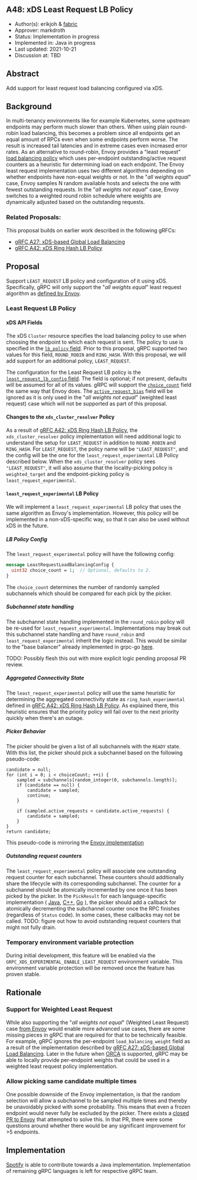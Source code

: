 A48: xDS Least Request LB Policy
----
* Author(s): erikjoh & [fabric](https://github.com/orgs/spotify/teams/fabric)
* Approver: markdroth
* Status: Implementation in progress
* Implemented in: Java in progress
* Last updated: 2021-10-21
* Discussion at: TBD

## Abstract

Add support for least request load balancing configured via xDS.

## Background

In multi-tenancy environments like for example Kubernetes, some upstream endpoints may perform much slower than others.
When using plain round-robin load balancing, this becomes a problem since all endpoints get an equal amount of RPCs
even when some endpoints perform worse. The result is increased tail latencies and in extreme cases even increased error rates.
As an alternative to round-robin, Envoy provides a "least request"
[load balancing policy](https://www.envoyproxy.io/docs/envoy/latest/intro/arch_overview/upstream/load_balancing/load_balancers#weighted-least-request)
which uses per-endpoint outstanding/active request counters as a heuristic for determining load on each endpoint.
The Envoy least request implementation uses two different algorithms depending on whether endpoints have non-equal
weights or not. In the "*all weights equal*" case, Envoy samples N random available hosts and selects the one with
fewest outstanding requests. In the "*all weights not equal*" case, Envoy switches to a weighted round robin schedule
where weights are dynamically adjusted based on the outstanding requests.

### Related Proposals: 

This proposal builds on earlier work described in the following gRFCs:
* [gRFC A27: xDS-based Global Load Balancing](https://github.com/grpc/proposal/blob/master/A27-xds-global-load-balancing.md)
* [gRFC A42: xDS Ring Hash LB Policy](https://github.com/grpc/proposal/blob/master/A42-xds-ring-hash-lb-policy.md)

## Proposal

Support `LEAST_REQUEST` LB policy and configuration of it using xDS.
Specifically, gRPC will only support the "*all weights equal*" least request algorithm as
[defined by Envoy](https://www.envoyproxy.io/docs/envoy/latest/intro/arch_overview/upstream/load_balancing/load_balancers#weighted-least-request).

### Least Request LB Policy

#### xDS API Fields

The xDS `Cluster` resource specifies the load balancing policy to use
when choosing the endpoint to which each request is sent.  The policy to
use is specified in the [`lb_policy`
field](https://github.com/envoyproxy/envoy/blob/2443032526cf6e50d63d35770df9473dd0460fc0/api/envoy/config/cluster/v3/cluster.proto#L722).
Prior to this proposal, gRPC supported two values for this field,
`ROUND_ROBIN` and `RING_HASH`.  With this proposal, we will add support for an
additional policy, `LEAST_REQUEST`.

The configuration for the Least Request LB policy is the
[`least_request_lb_config`
field](https://github.com/envoyproxy/envoy/blob/2443032526cf6e50d63d35770df9473dd0460fc0/api/envoy/config/cluster/v3/cluster.proto#L916).
The field is optional; if not present, defaults will be assumed for all
of its values.  gRPC will support the
[`choice_count`](https://github.com/envoyproxy/envoy/blob/2443032526cf6e50d63d35770df9473dd0460fc0/api/envoy/config/cluster/v3/cluster.proto#L346)
field the same way that Envoy does.
The
[`active_request_bias`](https://github.com/envoyproxy/envoy/blob/2443032526cf6e50d63d35770df9473dd0460fc0/api/envoy/config/cluster/v3/cluster.proto#L371)
field will be ignored as it is only used in the "*all weights not equal*" (weighted least request)
case which will not be supported as part of this proposal.

#### Changes to the `xds_cluster_resolver` Policy

As a result of
[gRFC A42: xDS Ring Hash LB Policy](https://github.com/grpc/proposal/blob/master/A42-xds-ring-hash-lb-policy.md),
the `xds_cluster_resolver` policy implementation will need additional logic to understand the setup for `LEAST_REQUEST`
in addition to `ROUND_ROBIN` and `RING_HASH`.
For `LEAST_REQUEST`, the policy name will be `"LEAST_REQUEST"`, and the config will be the one for the `least_request_experimental` LB Policy described below.
When the `xds_cluster_resolver` policy sees `"LEAST_REQUEST"`, it will also assume that the
locality-picking policy is `weighted_target` and the endpoint-picking policy is `least_request_experimental`.

#### `least_request_experimental` LB Policy

We will implement a `least_request_experimental` LB policy that uses the same
algorithm as Envoy's implementation.  However, this policy will be
implemented in a non-xDS-specific way, so that it can also be used without
xDS in the future.

##### LB Policy Config

The `least_request_experimental` policy will have the following config:

```proto
message LeastRequestLoadBalancingConfig {
  uint32 choice_count = 1;  // Optional, defaults to 2.
}
```

The `choice_count` determines the number of randomly sampled subchannels which should be compared
for each pick by the picker.

##### Subchannel state handling

The subchannel state handling implemented in the `round_robin` policy will be re-used for `least_request_experimental`.
Implementations may break out this subchannel state handling and have `round_robin` and `least_request_experimental`
inherit the logic instead. This would be similar to the "base balancer" already implemented in grpc-go
[here](https://github.com/grpc/grpc-go/blob/03268c8ed29e801944a2265a82f240f7c0e1b1c3/balancer/base/balancer.go).

TODO: Possibly flesh this out with more explicit logic pending proposal PR review.

##### Aggregated Connectivity State

The `least_request_experimental` policy will use the same heuristic for determining the aggregated
connectivity state as `ring_hash_experimental` defined in
[gRFC A42: xDS Ring Hash LB Policy](https://github.com/grpc/proposal/blob/master/A42-xds-ring-hash-lb-policy.md#aggregated-connectivity-state).
As explained there, this heuristic ensures that the priority policy will fail over to the
next priority quickly when there's an outage.

##### Picker Behavior

The picker should be given a list of all subchannels with the `READY` state.
With this list, the picker should pick a subchannel based on the following pseudo-code:

```
candidate = null;
for (int i = 0; i < choiceCount; ++i) {
    sampled = subchannels[random_integer(0, subchannels.length)];
    if (candidate == null) {
        candidate = sampled;
        continue;
    }

    if (sampled.active_requests < candidate.active_requests) {
        candidate = sampled;
    }
}
return candidate;
```

This pseudo-code is mirroring the
[Envoy implementation](https://github.com/envoyproxy/envoy/blob/2443032526cf6e50d63d35770df9473dd0460fc0/source/common/upstream/load_balancer_impl.cc#L844-L865)

##### Outstanding request counters

The `least_request_experimental` policy will associate one outstanding request counter for each subchannel.
These counters should additionally share the lifecycle with its corresponding subchannel.
The counter for a subchannel should be atomically incremented by one once it has been picked by the picker.
In the `PickResult` for each language-specific implementation (
[Java](https://github.com/grpc/grpc-java/blob/1f90e0e28d5628195cb1f861b73e45ed003f2973/api/src/main/java/io/grpc/LoadBalancer.java#L561-L571),
[C++](https://github.com/grpc/grpc/blob/4567af504ed53cc8398e53bf1efd23f753d43bb8/src/core/ext/filters/client_channel/lb_policy.h#L178-L201),
[Go](https://github.com/grpc/grpc-go/blob/01ed64857e3146000ec99cdea4f2932204f17cdd/balancer/balancer.go#L256-L269)
), the picker should add a
callback for atomically decrementing the subchannel counter once the RPC finishes (regardless of `Status` code).
In some cases, these callbacks may not be called.
TODO: figure out how to avoid outstanding request counters that might not fully drain.

### Temporary environment variable protection

During initial development, this feature will be enabled via the
`GRPC_XDS_EXPERIMENTAL_ENABLE_LEAST_REQUEST` environment variable.  This
environment variable protection will be removed once the feature has
proven stable.

## Rationale

### Support for Weighted Least Request

While also supporting the "*all weights not equal*" (Weighted Least Request) case
[from Envoy](https://www.envoyproxy.io/docs/envoy/latest/intro/arch_overview/upstream/load_balancing/load_balancers#weighted-least-request)
would enable more advanced use cases, there are some missing pieces in gRPC that
are required for that to be technically feasible.
For example, gRPC ignores the per-endpoint `load_balancing_weight` field as a result
of the implementation described by
[gRFC A27: xDS-based Global Load Balancing](https://github.com/grpc/proposal/blob/master/A27-xds-global-load-balancing.md).
Later in the future when [ORCA](https://docs.google.com/document/d/1NSnK3346BkBo1JUU3I9I5NYYnaJZQPt8_Z_XCBCI3uA/edit)
is supported, gRPC may be able to locally provide per-endpoint weights that could be
used in a weighted least request policy implementation.

### Allow picking same candidate multiple times

One possible downside of the Envoy implementation, is that the random selection will allow a subchannel to
be sampled multiple times and thereby be unavoidably picked with some probability.
This means that even a frozen endpoint would never fully be excluded by the picker.
There exists a
[closed PR to Envoy](https://github.com/envoyproxy/envoy/pull/11006)
that attempted to solve this.
In that PR, there were some questions around whether there would be any significant improvement for >5 endpoints.

## Implementation

[Spotify](https://github.com/orgs/spotify/teams/fabric) is able to contribute
towards a Java implementation.
Implementation of remaining gRPC languages is left for respective gRPC team.
